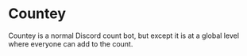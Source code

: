 # Countey

Countey is a normal Discord count bot, but except it is at a global level where everyone can add to the count.
